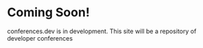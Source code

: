 # Coming Soon!

conferences.dev is in development. This site will be a repository of developer conferences
